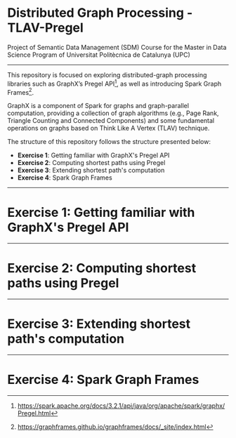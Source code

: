 # Distributed Graph Processing - TLAV-Pregel
Project of Semantic Data Management (SDM) Course for the Master in Data Science Program of Universitat Politècnica de Catalunya (UPC)

***

This repository is focused on exploring distributed-graph processing libraries such as GraphX’s Pregel API[^1], as well as introducing Spark Graph Frames[^2].

GraphX is a component of Spark for graphs and graph-parallel computation, providing a collection of graph algorithms (e.g., Page Rank, Triangle Counting and Connected Components) and some fundamental operations on graphs based on Think Like A Vertex (TLAV) technique.

The structure of this repository follows the structure presented below:
* **Exercise 1**: Getting familiar with GraphX's Pregel API
* **Exercise 2**: Computing shortest paths using Pregel
* **Exercise 3**: Extending shortest path's computation
* **Exercise 4**: Spark Graph Frames

***

# Exercise 1: Getting familiar with GraphX's Pregel API


***

# Exercise 2: Computing shortest paths using Pregel

***

# Exercise 3: Extending shortest path's computation

***

# Exercise 4: Spark Graph Frames



[^1]: https://spark.apache.org/docs/3.2.1/api/java/org/apache/spark/graphx/Pregel.html
[^2]: https://graphframes.github.io/graphframes/docs/_site/index.html
